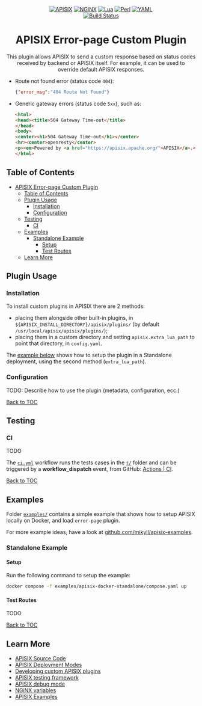 <div align="center">

[![APISIX][apisix-shield]][apisix-url]
[![NGINX][nginx-shield]][nginx-url]
[![Lua][lua-shield]][lua-url]
[![Perl][perl-shield]][perl-url]
[![YAML][yaml-shield]][yaml-url]\
[![Build Status][build-status-shield]][build-status-url]

# APISIX Error-page Custom Plugin

This plugin allows APISIX to send a custom response based on status codes received by backend or APISIX itself. For example, it can be used to override default APISIX responses.

</div>

- Route not found error (status code `404`):
    
    ```json
    {"error_msg":"404 Route Not Found"}
    ```

- Generic gateway errors (status code `5xx`), such as:

    ```html
    <html>
    <head><title>504 Gateway Time-out</title>
    </head>
    <body>
    <center><h1>504 Gateway Time-out</h1></center>
    <hr><center>openresty</center>
    <p><em>Powered by <a href="https://apisix.apache.org/">APISIX</a>.</em></p></body>
    </html>
    ```

## Table of Contents

- [APISIX Error-page Custom Plugin](#apisix-error-page-custom-plugin)
  - [Table of Contents](#table-of-contents)
  - [Plugin Usage](#plugin-usage)
    - [Installation](#installation)
    - [Configuration](#configuration)
  - [Testing](#testing)
    - [CI](#ci)
  - [Examples](#examples)
    - [Standalone Example](#standalone-example)
      - [Setup](#setup)
      - [Test Routes](#test-routes)
  - [Learn More](#learn-more)

## Plugin Usage

### Installation

To install custom plugins in APISIX there are 2 methods:

- placing them alongside other built-in plugins, in `${APISIX_INSTALL_DIRECTORY}/apisix/plugins/` (by default `/usr/local/apisix/apisix/plugins/`);
- placing them in a custom directory and setting `apisix.extra_lua_path` to point that directory, in `config.yaml`.

The [example below](#examples) shows how to setup the plugin in a Standalone deployment, using the second method (`extra_lua_path`).

### Configuration

TODO: Describe how to use the plugin (metadata, configuration, ecc.)

[Back to TOC](#table-of-contents)

## Testing

### CI

TODO

The [`ci.yml`](.github/workflows/ci.yml) workflow runs the tests cases in the [`t/`](t/) folder and can be triggered by a **workflow_dispatch** event, from GitHub: [Actions | CI](https://github.com/mikyll/apisix-plugin-template/actions/workflows/ci.yml).

[Back to TOC](#table-of-contents)

## Examples

Folder [`examples/`](examples/) contains a simple example that shows how to setup APISIX locally on Docker, and load `error-page` plugin.

For more example ideas, have a look at [github.com/mikyll/apisix-examples](https://github.com/mikyll/apisix-examples).

### Standalone Example

#### Setup

Run the following command to setup the example:

```bash
docker compose -f examples/apisix-docker-standalone/compose.yaml up
```

#### Test Routes

TODO

[Back to TOC](#table-of-contents)

## Learn More

- [APISIX Source Code](https://github.com/apache/apisix)
- [APISIX Deployment Modes](https://apisix.apache.org/docs/apisix/deployment-modes/)
- [Developing custom APISIX plugins](https://apisix.apache.org/docs/apisix/plugin-develop)
- [APISIX testing framework](https://apisix.apache.org/docs/apisix/internal/testing-framework)
- [APISIX debug mode](https://apisix.apache.org/docs/apisix/debug-mode/)
- [NGiNX variables](https://nginx.org/en/docs/http/ngx_http_core_module.html#variables)
- [APISIX Examples](https://github.com/mikyll/apisix-examples)

<!-- GitHub Shields -->

[apisix-shield]: https://custom-icon-badges.demolab.com/badge/APISIX-grey.svg?logo=apisix_logo
[apisix-url]: https://apisix.apache.org/
[nginx-shield]: https://img.shields.io/badge/Nginx-%23009639.svg?logo=nginx
[nginx-url]: https://nginx.org/en/
[lua-shield]: https://img.shields.io/badge/Lua-%232C2D72.svg?logo=lua&logoColor=white
[lua-url]: https://www.lua.org/
[perl-shield]: https://img.shields.io/badge/Perl-%2339457E.svg?logo=perl&logoColor=white
[perl-url]: https://www.perl.org/
[yaml-shield]: https://img.shields.io/badge/YAML-%23ffffff.svg?logo=yaml&logoColor=151515
[yaml-url]: https://yaml.org/
[build-status-shield]: https://github.com/mikyll/apisix-error-page/actions/workflows/ci.yml/badge.svg
[build-status-url]: https://github.com/mikyll/apisix-plugin-error-page/actions
